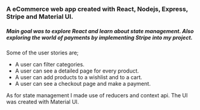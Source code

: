 ### A eCommerce web app created with React, Nodejs, Express, Stripe and Material UI.

##### Main goal was to explore React and learn about state management. Also exploring the world of payments by implementing Stripe into my project.

Some of the user stories are;
  - A user can filter categories. 
  - A user can see a detailed page for every product. 
  - A user can add products to a wishlist and to a cart.
  - A user can see a checkout page and make a payment.

As for state management I made use of reducers and context api.
The UI was created with Material UI.
